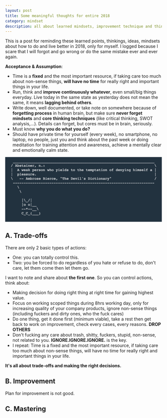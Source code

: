 ```yaml
---
layout: post
title: Some meaningful thoughts for entire 2018
category: mindset
description: all about learned mindsets, improvement technique and thinking
---
```


This is a post for reminding these learned points, thinkings, ideas, mindsets about how to do and live better in 2018, only for myself. I logged because I scare that I will forgot and go wrong or do the same mistake ever and ever again.

**Acceptance & Assumption**:
* Time is a **fixed** and the most important resource, if taking care too much about non-sense things, **will have no time** for really right and important things in your life.
* Run, think and **improve continuously whatever**, even small/big things everyday. Live today in the same state as yesterday does not mean the same, it means **lagging behind others**.
* Write down, well documented, or take note on somewhere because of **forgetting process** in human brain, but make sure **never forget mindsets** and **core thinking techniques** (like critical thinking, SWOT analysis,...). Details can forget, but cores must be in brain, seriously.
* Must know **why you do what you do?**
* Should have private time for yourself (every week), no smartphone, no laptop, no people, just you and think about the past week or doing meditation for training attention and awareness, achieve a mentally clear and emotionally calm state.

![](/assets/img/thoughts-for-2018.webp)

<!--description-->

## A. Trade-offs

There are only 2 basic types of actions:
* One: you can totally control this.
* Two: you be forced to do regardless of you hate or refuse to do, don't care, let them come then let them go.

I want to note and share about **the first one**. So you can control actions, think about:
* Making decision for doing right thing at right time for gaining highest value.
* Focus on working scoped things during 8hrs working day, only for increasing quality of your company products, ignore non-sense things (including fuckers and dirty ones, who the fuck cares) 
* Do one thing, get it done first (minimum viable), take a rest then get back to work on improvement, check every cases, every reasons. **DROP OTHERS**
* Don't fucking any care about trash, shitty, fuckers, stupid, non-sense, not related to you. **IGNORE.IGNORE.IGNORE.** is the key. 
* I repeat: Time is a fixed and the most important resource, if taking care too much about non-sense things, will have no time for really right and important things in your life.

**It's all about trade-offs and making the right decisions.**

## B. Improvement

Plan for improvement is not good.  

## C. Mastering

